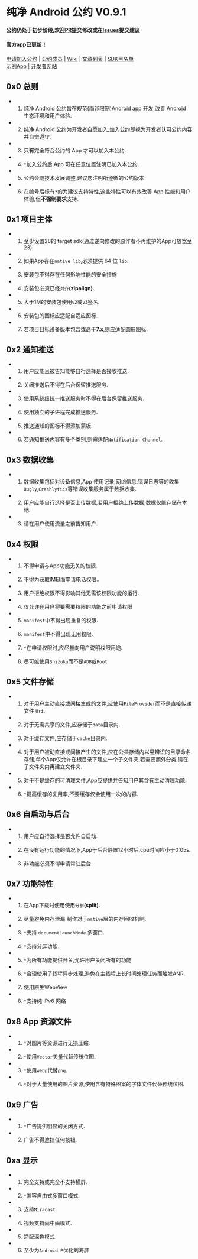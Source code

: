 # 纯净 Android 公约 V0.9.1
  
#### 公约仍处于初步阶段,欢迎[PR](https://github.com/qinlili23333/PureAndroid/pulls)提交修改或在[Issues](https://github.com/qinlili23333/PureAndroid/issues)提交建议
#### 官方app已更新！  
  
[申请加入公约](HowToApply.md) | [公约成员](ApprovedList.md) | [Wiki](https://github.com/qinlili23333/PureAndroid/wiki) | [文章列表](article/list.md) | [SDK黑名单](SDKblacklist.md)  
[示例App](https://github.com/qinlili23333/PureAndroid/releases/tag/Apk) | [开发者网站](https://qinlili.bid)

## 0x0 总则
- 1. 纯净 Android 公约旨在规范(而非限制)Android app 开发,改善 Android 生态环境和用户体验. 
- 2. 纯净 Android 公约为开发者自愿加入,加入公约即视为开发者认可公约内容并自觉遵守.
- 3. **只有**完全符合公约的 App 才可以加入本公约.
- 4. `*`加入公约后,App 可在任意位置注明已加入本公约. 
- 5. 公约会随技术发展调整,建议您注明所遵循的公约版本.
- 6. 在编号后标有`*`的为建议支持特性,这些特性可以有效改善 App 性能和用户体验,但**不强制要求**支持.
  
## 0x1 项目主体
- 1. 至少设置28的 target sdk(通过逆向修改的原作者不再维护的App可放宽至23).  
- 2. 如果App存在`native lib`,必须提供 64 位 `lib`.
- 3. 安装包不得存在任何影响性能的安全措施
- 4. 安装包必须已经`对齐`**(zipalign)**.
- 5. 大于1M的安装包使用`v2`或`v3`签名.
- 6. 安装包的图标应适配自适应图标.
- 7. 若项目目标设备版本包含或高于**7.x**,则应适配圆形图标.
  
## 0x2 通知推送  
- 1. 用户应能且被告知能够自行选择是否接收推送.
- 2. 关闭推送后不得在后台保留推送服务.
- 3. 使用系统级统一推送服务时不得在后台保留推送服务.
- 4. 使用独立的子进程完成推送服务.
- 5. 推送通知的图标不得添加蒙板.
- 6. 若通知推送内容有多个类别,则需适配`Notification Channel`.

## 0x3 数据收集  
- 1. 数据收集包括对设备信息,App 使用记录,网络信息,错误日志等的收集`Bugly`,`Crashlytics`等错误收集服务属于数据收集.
- 2. 用户应能自行选择是否上传数据,若用户拒绝上传数据,数据仅能存储在本地.
- 3. 请在用户使用流量之前告知用户.

## 0x4 权限  
- 1. 不得申请与App功能无关的权限.
- 2. 不得为获取IMEI而申请电话权限..
- 3. 用户拒绝权限不得影响其他无需该权限功能的运行.
- 4. 仅允许在用户将要需要权限的功能之前申请权限
- 5. `manifest`中不得出现重复的权限.
- 6. `manifest`中不得出现无用权限.
- 7. `*`在申请权限时,应尽量向用户说明权限用途.
- 8. 尽可能使用`Shizuku`而不是`ADB`或`Root`
  
## 0x5 文件存储  
- 1. 对于用户主动直接或间接生成的文件,应使用`FileProvider`而不是直接传递文件 `Uri`.
- 2. 对于无需共享的文件,应存储于`data`目录内.
- 3. 对于缓存文件,应存储于`cache`目录内.
- 4. 对于用户被动直接或间接产生的文件,应在公共存储内以易辨识的目录命名存储,单个App仅允许在根目录下建立一个子文件夹,若需要额外分类,请在子文件夹内再建立文件夹.
- 5. 对于不是缓存的可清理文件,App应提供并告知用户其含有主动清理功能.
- 6. `*`提高缓存的复用率,不要缓存仅会使用一次的内容.  
   
## 0x6 自启动与后台  
- 1. 用户应自行选择是否允许自启动.
- 2. 在没有运行功能的情况下,App于后台静置12小时后,cpu时间应小于0:05s.
- 3. 非功能必须不得申请常驻后台.
  
## 0x7 功能特性  
- 1. 在App下载时使用使用`分割`**(split)**.
- 2. 尽量避免内存泄漏.制作对于`native`层的内存回收机制.
- 3. `*`支持 `documentLaunchMode` 多窗口.
- 4. `*`支持分屏功能.
- 5. `*`为所有功能提供开关,允许用户关闭所有的功能.
- 6. `*`合理使用子线程异步处理,避免在主线程上长时间处理任务而触发ANR.
- 7. 使用原生WebView
- 8. `*`支持纯 IPv6 网络  
## 0x8 App 资源文件  
- 1. `*`对图片等资源进行无损压缩.  
- 2. `*`使用`Vector`矢量代替传统位图.  
- 3. `*`使用`webp`代替`png`.  
- 4. `*`对于大量使用的图片资源,使用含有特殊图案的字体文件代替传统位图.  
   
## 0x9 广告  
- 1. `*`广告提供明显的关闭方式.  
- 2. 广告不得遮挡任何按钮.
   
## 0xa 显示  
- 1. 完全支持或完全不支持横屏.
- 2. `*`兼容自由式多窗口模式.
- 3. 支持`Miracast`.
- 4. 视频支持画中画模式. 
- 5. 适配深色模式.
- 6. 至少为`Android P`优化刘海屏
